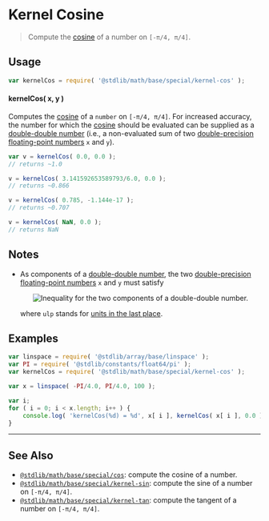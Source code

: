 <!--

@license Apache-2.0

Copyright (c) 2018 The Stdlib Authors.

Licensed under the Apache License, Version 2.0 (the "License");
you may not use this file except in compliance with the License.
You may obtain a copy of the License at

   http://www.apache.org/licenses/LICENSE-2.0

Unless required by applicable law or agreed to in writing, software
distributed under the License is distributed on an "AS IS" BASIS,
WITHOUT WARRANTIES OR CONDITIONS OF ANY KIND, either express or implied.
See the License for the specific language governing permissions and
limitations under the License.

-->

# Kernel Cosine

> Compute the [cosine][cosine] of a number on `[-π/4, π/4]`.

<section class="usage">

## Usage

```javascript
var kernelCos = require( '@stdlib/math/base/special/kernel-cos' );
```

#### kernelCos( x, y )

Computes the [cosine][cosine] of a `number` on `[-π/4, π/4]`. For increased accuracy, the number for which the [cosine][cosine] should be evaluated can be supplied as a [double-double number][double-double-arithmetic] (i.e., a non-evaluated sum of two [double-precision floating-point numbers][ieee754] `x` and `y`).

```javascript
var v = kernelCos( 0.0, 0.0 );
// returns ~1.0

v = kernelCos( 3.141592653589793/6.0, 0.0 );
// returns ~0.866

v = kernelCos( 0.785, -1.144e-17 );
// returns ~0.707

v = kernelCos( NaN, 0.0 );
// returns NaN
```

</section>

<!-- /.usage -->

<section class="notes">

## Notes

-   As components of a [double-double number][double-double-arithmetic], the two [double-precision floating-point numbers][ieee754] `x` and `y` must satisfy 

    <!-- <equation class="equation" label="eq:double_double_inequality" align="center" raw="|y| \leq \frac{1}{2} \operatorname{ulp}(x)" alt="Inequality for the two components of a double-double number."> -->

    <div class="equation" align="center" data-raw-text="|y| \leq \frac{1}{2} \operatorname{ulp}(x)" data-equation="eq:double_double_inequality">
        <img src="https://cdn.jsdelivr.net/gh/stdlib-js/stdlib@bb29798906e119fcb2af99e94b60407a270c9b32/lib/node_modules/@stdlib/math/base/special/kernel-cos/docs/img/equation_double_double_inequality.svg" alt="Inequality for the two components of a double-double number.">
        <br>
    </div>

    <!-- </equation> -->

    where `ulp` stands for [units in the last place][ulp].

</section>

<!-- /.notes -->

<section class="examples">

## Examples

<!-- eslint no-undef: "error" -->

```javascript
var linspace = require( '@stdlib/array/base/linspace' );
var PI = require( '@stdlib/constants/float64/pi' );
var kernelCos = require( '@stdlib/math/base/special/kernel-cos' );

var x = linspace( -PI/4.0, PI/4.0, 100 );

var i;
for ( i = 0; i < x.length; i++ ) {
    console.log( 'kernelCos(%d) = %d', x[ i ], kernelCos( x[ i ], 0.0 ) );
}
```

</section>

<!-- /.examples -->

<!-- Section for related `stdlib` packages. Do not manually edit this section, as it is automatically populated. -->

<section class="related">

* * *

## See Also

-   <span class="package-name">[`@stdlib/math/base/special/cos`][@stdlib/math/base/special/cos]</span><span class="delimiter">: </span><span class="description">compute the cosine of a number.</span>
-   <span class="package-name">[`@stdlib/math/base/special/kernel-sin`][@stdlib/math/base/special/kernel-sin]</span><span class="delimiter">: </span><span class="description">compute the sine of a number on `[-π/4, π/4]`.</span>
-   <span class="package-name">[`@stdlib/math/base/special/kernel-tan`][@stdlib/math/base/special/kernel-tan]</span><span class="delimiter">: </span><span class="description">compute the tangent of a number on `[-π/4, π/4]`.</span>

</section>

<!-- /.related -->

<!-- Section for all links. Make sure to keep an empty line after the `section` element and another before the `/section` close. -->

<section class="links">

[cosine]: https://en.wikipedia.org/wiki/Cosine

[double-double-arithmetic]: https://en.wikipedia.org/wiki/Quadruple-precision_floating-point_format#Double-double_arithmetic

[ieee754]: https://en.wikipedia.org/wiki/IEEE_floating_point

[ulp]: https://en.wikipedia.org/wiki/Unit_in_the_last_place

<!-- <related-links> -->

[@stdlib/math/base/special/cos]: https://github.com/stdlib-js/math/tree/main/base/special/cos

[@stdlib/math/base/special/kernel-sin]: https://github.com/stdlib-js/math/tree/main/base/special/kernel-sin

[@stdlib/math/base/special/kernel-tan]: https://github.com/stdlib-js/math/tree/main/base/special/kernel-tan

<!-- </related-links> -->

</section>

<!-- /.links -->
